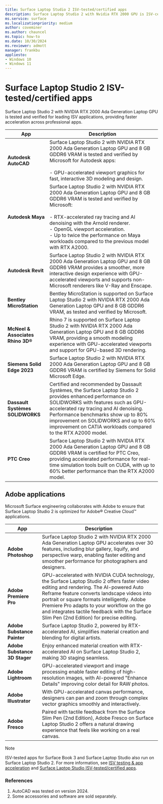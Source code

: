 ```yaml
---
title: Surface Laptop Studio 2 ISV-tested/certified apps
description: Surface Laptop Studio 2 with Nvidia RTX 2000 GPU is ISV-certified for faster performance across leading apps like AutoCAD, Revit & Adobe. 
ms.service: surface
ms.localizationpriority: medium
author: coveminer
ms.author: chauncel
ms.topic: how-to
ms.date: 10/30/2024
ms.reviewer: admott
manager: frankbu
appliesto:
- Windows 10
- Windows 11
---
```


# Surface Laptop Studio 2 ISV-tested/certified apps

Surface Laptop Studio 2 with NVIDIA RTX 2000 Ada Generation Laptop GPU is tested and verified for leading ISV applications, providing faster acceleration across professional apps.

| App                        | Description                                                                                                                                                                                                                                                                                                                                                           |
|--------------------------------|----------------------------------------------------------------------------------------------------------------------------------------------------------------------------------------------------------------------------------------------------------------------------------------------------------------------------------------------------------------------------|
| **Autodesk AutoCAD**            | Surface Laptop Studio 2 with NVIDIA RTX 2000 Ada Generation Laptop GPU and 8 GB GDDR6 VRAM is tested and verified by Microsoft for Autodesk apps:<br><br>- GPU-accelerated viewport graphics for fast, interactive 3D modeling and design. |
| **Autodesk Maya**               | Surface Laptop Studio 2 with NVIDIA RTX 2000 Ada Generation Laptop GPU and 8 GB GDDR6 VRAM is tested and verified by Microsoft:<br><br>- RTX-accelerated ray tracing and AI denoising with the Arnold renderer.<br>- OpenGL viewport acceleration.<br>- Up to twice the performance on Maya workloads compared to the previous model with RTX A2000. |
| **Autodesk Revit**              | Surface Laptop Studio 2 with NVIDIA RTX 2000 Ada Generation Laptop GPU and 8 GB GDDR6 VRAM provides a smoother, more interactive design experience with GPU-accelerated viewports and supports non-Microsoft renderers like V-Ray and Enscape. |
| **Bentley MicroStation**        | Bentley MicroStation is supported on Surface Laptop Studio 2 with NVIDIA RTX 2000 Ada Generation Laptop GPU and 8 GB GDDR6 VRAM, as tested and verified by Microsoft. |
| **McNeel & Associates Rhino 3D®** | Rhino 7 is supported on Surface Laptop Studio 2 with NVIDIA RTX 2000 Ada Generation Laptop GPU and 8 GB GDDR6 VRAM, providing a smooth modeling experience with GPU-accelerated viewports and support for GPU-based 3D rendering. |
| **Siemens Solid Edge 2023**     | Surface Laptop Studio 2 with NVIDIA RTX 2000 Ada Generation Laptop GPU and 8 GB GDDR6 VRAM is certified by Siemens for Solid Microsoft Edge. |
| **Dassault Systèmes SOLIDWORKS** | Certified and recommended by Dassault Systèmes, the Surface Laptop Studio 2 provides enhanced performance on SOLIDWORKS with features such as GPU-accelerated ray tracing and AI denoising. Performance benchmarks show up to 80% improvement on SOLIDWORKS and up to 60% improvement on CATIA workloads compared to the RTX A2000 model. |
| **PTC Creo**                    | Surface Laptop Studio 2 with NVIDIA RTX 2000 Ada Generation Laptop GPU and 8 GB GDDR6 VRAM is certified for PTC Creo, providing accelerated performance for real-time simulation tools built on CUDA, with up to 60% better performance than the RTX A2000 model. |

## Adobe applications

Microsoft Surface engineering collaborates with Adobe to ensure that Surface Laptop Studio 2 is optimized for Adobe® Creative Cloud™ applications.

| App                         | Description                                                                                                                                                                                                                                       |
|---------------------------------|-------------------------------------------------------------------------------------------------------------------------------------------------------------------------------------------------------------------------------------------------------|
| **Adobe Photoshop**              | Surface Laptop Studio 2 with NVIDIA RTX 2000 Ada Generation Laptop GPU accelerates over 30 features, including blur gallery, liquify, and perspective warp, enabling faster editing and smoother performance for photographers and designers. |
| **Adobe Premiere Pro**           | GPU-accelerated with NVIDIA CUDA technology, the Surface Laptop Studio 2 offers faster video editing and rendering. The AI-powered Auto Reframe feature converts landscape videos into portrait or square formats intelligently. Adobe Premiere Pro adapts to your workflow on the go and integrates tactile feedback with the Surface Slim Pen (2nd Edition) for precise editing. |
| **Adobe Substance Painter**      | Surface Laptop Studio 2, powered by RTX-accelerated AI, simplifies material creation and blending for digital artists. |
| **Adobe Substance 3D Stager**    | Enjoy enhanced material creation with RTX-accelerated AI on Surface Laptop Studio 2, making 3D staging seamless. |
| **Adobe Lightroom**              | GPU-accelerated viewport and image processing enable faster editing of high-resolution images, with AI-powered "Enhance Details" improving color detail for RAW photos. |
| **Adobe Illustrator**            | With GPU-accelerated canvas performance, designers can pan and zoom through complex vector graphics smoothly and interactively. |
| **Adobe Fresco**                 | Paired with tactile feedback from the Surface Slim Pen (2nd Edition), Adobe Fresco on Surface Laptop Studio 2 offers a natural drawing experience that feels like working on a real canvas. |

> [!NOTE]
> ISV-tested apps for Surface Book 3 and Surface Laptop Studio also run on Surface Laptop Studio 2. For more information, see [ISV testing & app acceleration](surface-book-quadro.md#isv-testing--app-acceleration) and [Surface Laptop Studio ISV-tested/certified apps](surface-laptop-studio-isv-certification.md).  

### References  

1. AutoCAD was tested on version 2024.  
2. Some accessories and software are sold separately. 